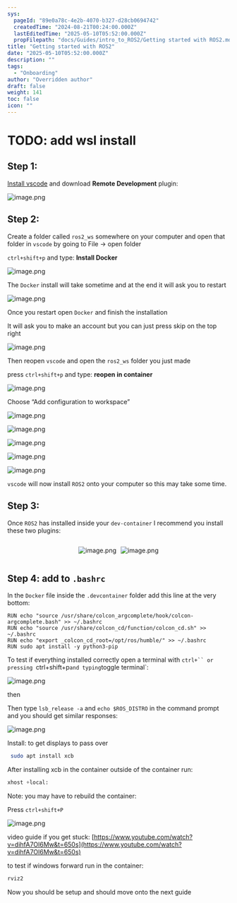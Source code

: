 ```yaml
---
sys:
  pageId: "89e0a78c-4e2b-4070-b327-d28cb0694742"
  createdTime: "2024-08-21T00:24:00.000Z"
  lastEditedTime: "2025-05-10T05:52:00.000Z"
  propFilepath: "docs/Guides/intro_to_ROS2/Getting started with ROS2.md"
title: "Getting started with ROS2"
date: "2025-05-10T05:52:00.000Z"
description: ""
tags:
  - "Onboarding"
author: "Overridden author"
draft: false
weight: 141
toc: false
icon: ""
---
```


# TODO: add wsl install

## Step 1:

[Install vscode](https://code.visualstudio.com/download) and download **Remote Development** plugin:

![image.png](https://prod-files-secure.s3.us-west-2.amazonaws.com/d518164a-d88e-44d1-a4ee-3adb3bd8bce0/efb52993-1881-4a40-b95e-6f020334f022/image.png?X-Amz-Algorithm=AWS4-HMAC-SHA256&X-Amz-Content-Sha256=UNSIGNED-PAYLOAD&X-Amz-Credential=ASIAZI2LB466WMYZKZEH%2F20250619%2Fus-west-2%2Fs3%2Faws4_request&X-Amz-Date=20250619T220826Z&X-Amz-Expires=3600&X-Amz-Security-Token=IQoJb3JpZ2luX2VjEMX%2F%2F%2F%2F%2F%2F%2F%2F%2F%2FwEaCXVzLXdlc3QtMiJHMEUCIQD27ueGJSGSHgKIK0cNe1q%2F%2FSXpal%2BIVQtK7S09h0sPEgIgEyXvA9D3u8qk7koeckmx4X%2F6FH%2FDZqDbNZD1pryX8fMqiAQIrv%2F%2F%2F%2F%2F%2F%2F%2F%2F%2FARAAGgw2Mzc0MjMxODM4MDUiDPijdbjm2gURFBomKyrcA8%2BVFcwyfCS71TPJA%2FqMMcevzAN4Dg5hUCeSyCF%2BtMZJu0SvMhtVctt1IcAncsFI%2BzJ2sSsTlfpUUNex8HDqfkbYJMpFHOmDxYg2KjAwV3Fb3woM8OcA9uL4igJEVA0xlmgpZKF9FqVewb81QsJr35TSwguTj0y6XETOt9k8Cpm46pVNN5cWaM1XF5CLnbh3pWSMMgGVnP3HqTI0f%2FFbcbRRaWMXtMOqKOhDIf96xOel6OwQAZyU6DYzG6awZ91TRCJLmFpkF2UxlnzQ1cr2UWdmepoTALz%2BJ23iObQ%2Fgou0nLoQ4OEF8koMvxLkuoJyk%2FBzYKmGEB4iqDFymzsxRviiOgQHn2vBfKrPCK4x4%2FeMReDvDbMtaLPNe7ON46jgP%2FBbZTnD0Huzr5Z198sFNUmeE1GPFqCtZJOWbBmaUdL6x6ssbBaHqlUxJCsRD44W9lTe5hBSHp3xhH2rdWfNKD0Qs9Gmprt3kD78tlaqmwRdaW9mHZ6a1fgGVMV3Uf0M7rRjjzd%2BKWsyIHX2i6sqCNHYVWQmqkLiYa1T3PRxrsn6n49Fct1JBu89U0Nul84mRc2KcxFBEOOID9V8%2BpHdEmJYPIQa15nDaZsqnuQr%2BzhDBU%2FIPW1iBllEUo4%2FMNHn0cIGOqUBFjhVIKbMn5MKTet0xl3Aqn4PjtJtgPMQ0yMKWjXNXxymNGHxe2tQl73dr5biDseo%2BC9Vafmm%2FKN68osRLT39MYpkQ3GPwHJdYBgDSs0GMMFOiz%2F1jBz9lhaAGIH28yLL033eRWtb9QV6XFafPQmcr4lFqtP1VM0gDsLJMopgzkz4fjQSn4VjeweTlgrAgFpQNjYdrdvvlCkKHSDHkIKvNThF%2BFst&X-Amz-Signature=13059989403539d2c3fc850543725df5727fc3b32f662ed5e4e323565b04f6a9&X-Amz-SignedHeaders=host&x-amz-checksum-mode=ENABLED&x-id=GetObject)

## Step 2:

Create a folder called `ros2_ws` somewhere on your computer and open that folder in `vscode` by going to File → open folder 

`ctrl+shift+p` and type: **Install Docker**

![image.png](https://prod-files-secure.s3.us-west-2.amazonaws.com/d518164a-d88e-44d1-a4ee-3adb3bd8bce0/2269dc0e-1cd5-47ff-bceb-c04ad9b2eab0/image.png?X-Amz-Algorithm=AWS4-HMAC-SHA256&X-Amz-Content-Sha256=UNSIGNED-PAYLOAD&X-Amz-Credential=ASIAZI2LB466WMYZKZEH%2F20250619%2Fus-west-2%2Fs3%2Faws4_request&X-Amz-Date=20250619T220826Z&X-Amz-Expires=3600&X-Amz-Security-Token=IQoJb3JpZ2luX2VjEMX%2F%2F%2F%2F%2F%2F%2F%2F%2F%2FwEaCXVzLXdlc3QtMiJHMEUCIQD27ueGJSGSHgKIK0cNe1q%2F%2FSXpal%2BIVQtK7S09h0sPEgIgEyXvA9D3u8qk7koeckmx4X%2F6FH%2FDZqDbNZD1pryX8fMqiAQIrv%2F%2F%2F%2F%2F%2F%2F%2F%2F%2FARAAGgw2Mzc0MjMxODM4MDUiDPijdbjm2gURFBomKyrcA8%2BVFcwyfCS71TPJA%2FqMMcevzAN4Dg5hUCeSyCF%2BtMZJu0SvMhtVctt1IcAncsFI%2BzJ2sSsTlfpUUNex8HDqfkbYJMpFHOmDxYg2KjAwV3Fb3woM8OcA9uL4igJEVA0xlmgpZKF9FqVewb81QsJr35TSwguTj0y6XETOt9k8Cpm46pVNN5cWaM1XF5CLnbh3pWSMMgGVnP3HqTI0f%2FFbcbRRaWMXtMOqKOhDIf96xOel6OwQAZyU6DYzG6awZ91TRCJLmFpkF2UxlnzQ1cr2UWdmepoTALz%2BJ23iObQ%2Fgou0nLoQ4OEF8koMvxLkuoJyk%2FBzYKmGEB4iqDFymzsxRviiOgQHn2vBfKrPCK4x4%2FeMReDvDbMtaLPNe7ON46jgP%2FBbZTnD0Huzr5Z198sFNUmeE1GPFqCtZJOWbBmaUdL6x6ssbBaHqlUxJCsRD44W9lTe5hBSHp3xhH2rdWfNKD0Qs9Gmprt3kD78tlaqmwRdaW9mHZ6a1fgGVMV3Uf0M7rRjjzd%2BKWsyIHX2i6sqCNHYVWQmqkLiYa1T3PRxrsn6n49Fct1JBu89U0Nul84mRc2KcxFBEOOID9V8%2BpHdEmJYPIQa15nDaZsqnuQr%2BzhDBU%2FIPW1iBllEUo4%2FMNHn0cIGOqUBFjhVIKbMn5MKTet0xl3Aqn4PjtJtgPMQ0yMKWjXNXxymNGHxe2tQl73dr5biDseo%2BC9Vafmm%2FKN68osRLT39MYpkQ3GPwHJdYBgDSs0GMMFOiz%2F1jBz9lhaAGIH28yLL033eRWtb9QV6XFafPQmcr4lFqtP1VM0gDsLJMopgzkz4fjQSn4VjeweTlgrAgFpQNjYdrdvvlCkKHSDHkIKvNThF%2BFst&X-Amz-Signature=3bcf5f46a30e2604f9be67dd7596df6604576baf89a7bf5bf22dc67db8da37a1&X-Amz-SignedHeaders=host&x-amz-checksum-mode=ENABLED&x-id=GetObject)

The `Docker` install will take sometime and at the end it will ask you to restart

![image.png](https://prod-files-secure.s3.us-west-2.amazonaws.com/d518164a-d88e-44d1-a4ee-3adb3bd8bce0/ed233f78-be33-4b1f-b89c-9c346c0e961e/image.png?X-Amz-Algorithm=AWS4-HMAC-SHA256&X-Amz-Content-Sha256=UNSIGNED-PAYLOAD&X-Amz-Credential=ASIAZI2LB466WMYZKZEH%2F20250619%2Fus-west-2%2Fs3%2Faws4_request&X-Amz-Date=20250619T220826Z&X-Amz-Expires=3600&X-Amz-Security-Token=IQoJb3JpZ2luX2VjEMX%2F%2F%2F%2F%2F%2F%2F%2F%2F%2FwEaCXVzLXdlc3QtMiJHMEUCIQD27ueGJSGSHgKIK0cNe1q%2F%2FSXpal%2BIVQtK7S09h0sPEgIgEyXvA9D3u8qk7koeckmx4X%2F6FH%2FDZqDbNZD1pryX8fMqiAQIrv%2F%2F%2F%2F%2F%2F%2F%2F%2F%2FARAAGgw2Mzc0MjMxODM4MDUiDPijdbjm2gURFBomKyrcA8%2BVFcwyfCS71TPJA%2FqMMcevzAN4Dg5hUCeSyCF%2BtMZJu0SvMhtVctt1IcAncsFI%2BzJ2sSsTlfpUUNex8HDqfkbYJMpFHOmDxYg2KjAwV3Fb3woM8OcA9uL4igJEVA0xlmgpZKF9FqVewb81QsJr35TSwguTj0y6XETOt9k8Cpm46pVNN5cWaM1XF5CLnbh3pWSMMgGVnP3HqTI0f%2FFbcbRRaWMXtMOqKOhDIf96xOel6OwQAZyU6DYzG6awZ91TRCJLmFpkF2UxlnzQ1cr2UWdmepoTALz%2BJ23iObQ%2Fgou0nLoQ4OEF8koMvxLkuoJyk%2FBzYKmGEB4iqDFymzsxRviiOgQHn2vBfKrPCK4x4%2FeMReDvDbMtaLPNe7ON46jgP%2FBbZTnD0Huzr5Z198sFNUmeE1GPFqCtZJOWbBmaUdL6x6ssbBaHqlUxJCsRD44W9lTe5hBSHp3xhH2rdWfNKD0Qs9Gmprt3kD78tlaqmwRdaW9mHZ6a1fgGVMV3Uf0M7rRjjzd%2BKWsyIHX2i6sqCNHYVWQmqkLiYa1T3PRxrsn6n49Fct1JBu89U0Nul84mRc2KcxFBEOOID9V8%2BpHdEmJYPIQa15nDaZsqnuQr%2BzhDBU%2FIPW1iBllEUo4%2FMNHn0cIGOqUBFjhVIKbMn5MKTet0xl3Aqn4PjtJtgPMQ0yMKWjXNXxymNGHxe2tQl73dr5biDseo%2BC9Vafmm%2FKN68osRLT39MYpkQ3GPwHJdYBgDSs0GMMFOiz%2F1jBz9lhaAGIH28yLL033eRWtb9QV6XFafPQmcr4lFqtP1VM0gDsLJMopgzkz4fjQSn4VjeweTlgrAgFpQNjYdrdvvlCkKHSDHkIKvNThF%2BFst&X-Amz-Signature=b0107048c954cf3ddece4ec8508951d9232f4137fab640982693a6cd61660fb6&X-Amz-SignedHeaders=host&x-amz-checksum-mode=ENABLED&x-id=GetObject)

Once you restart open `Docker` and finish the installation

It will ask you to make an account but you can just press skip on the top right

![image.png](https://prod-files-secure.s3.us-west-2.amazonaws.com/d518164a-d88e-44d1-a4ee-3adb3bd8bce0/21010ad9-1659-4fd9-9f59-9932a09b2a3d/image.png?X-Amz-Algorithm=AWS4-HMAC-SHA256&X-Amz-Content-Sha256=UNSIGNED-PAYLOAD&X-Amz-Credential=ASIAZI2LB466WMYZKZEH%2F20250619%2Fus-west-2%2Fs3%2Faws4_request&X-Amz-Date=20250619T220826Z&X-Amz-Expires=3600&X-Amz-Security-Token=IQoJb3JpZ2luX2VjEMX%2F%2F%2F%2F%2F%2F%2F%2F%2F%2FwEaCXVzLXdlc3QtMiJHMEUCIQD27ueGJSGSHgKIK0cNe1q%2F%2FSXpal%2BIVQtK7S09h0sPEgIgEyXvA9D3u8qk7koeckmx4X%2F6FH%2FDZqDbNZD1pryX8fMqiAQIrv%2F%2F%2F%2F%2F%2F%2F%2F%2F%2FARAAGgw2Mzc0MjMxODM4MDUiDPijdbjm2gURFBomKyrcA8%2BVFcwyfCS71TPJA%2FqMMcevzAN4Dg5hUCeSyCF%2BtMZJu0SvMhtVctt1IcAncsFI%2BzJ2sSsTlfpUUNex8HDqfkbYJMpFHOmDxYg2KjAwV3Fb3woM8OcA9uL4igJEVA0xlmgpZKF9FqVewb81QsJr35TSwguTj0y6XETOt9k8Cpm46pVNN5cWaM1XF5CLnbh3pWSMMgGVnP3HqTI0f%2FFbcbRRaWMXtMOqKOhDIf96xOel6OwQAZyU6DYzG6awZ91TRCJLmFpkF2UxlnzQ1cr2UWdmepoTALz%2BJ23iObQ%2Fgou0nLoQ4OEF8koMvxLkuoJyk%2FBzYKmGEB4iqDFymzsxRviiOgQHn2vBfKrPCK4x4%2FeMReDvDbMtaLPNe7ON46jgP%2FBbZTnD0Huzr5Z198sFNUmeE1GPFqCtZJOWbBmaUdL6x6ssbBaHqlUxJCsRD44W9lTe5hBSHp3xhH2rdWfNKD0Qs9Gmprt3kD78tlaqmwRdaW9mHZ6a1fgGVMV3Uf0M7rRjjzd%2BKWsyIHX2i6sqCNHYVWQmqkLiYa1T3PRxrsn6n49Fct1JBu89U0Nul84mRc2KcxFBEOOID9V8%2BpHdEmJYPIQa15nDaZsqnuQr%2BzhDBU%2FIPW1iBllEUo4%2FMNHn0cIGOqUBFjhVIKbMn5MKTet0xl3Aqn4PjtJtgPMQ0yMKWjXNXxymNGHxe2tQl73dr5biDseo%2BC9Vafmm%2FKN68osRLT39MYpkQ3GPwHJdYBgDSs0GMMFOiz%2F1jBz9lhaAGIH28yLL033eRWtb9QV6XFafPQmcr4lFqtP1VM0gDsLJMopgzkz4fjQSn4VjeweTlgrAgFpQNjYdrdvvlCkKHSDHkIKvNThF%2BFst&X-Amz-Signature=908fdb98548cbe0eb85f92bfbf1f49200e8cc26ebbf2fb97706539ab7abeec53&X-Amz-SignedHeaders=host&x-amz-checksum-mode=ENABLED&x-id=GetObject)

Then reopen `vscode` and open the `ros2_ws` folder you just made

press `ctrl+shift+p` and type: **reopen in container**

![image.png](https://prod-files-secure.s3.us-west-2.amazonaws.com/d518164a-d88e-44d1-a4ee-3adb3bd8bce0/4e93b8c2-41ad-488c-8095-c74205196118/image.png?X-Amz-Algorithm=AWS4-HMAC-SHA256&X-Amz-Content-Sha256=UNSIGNED-PAYLOAD&X-Amz-Credential=ASIAZI2LB466WMYZKZEH%2F20250619%2Fus-west-2%2Fs3%2Faws4_request&X-Amz-Date=20250619T220826Z&X-Amz-Expires=3600&X-Amz-Security-Token=IQoJb3JpZ2luX2VjEMX%2F%2F%2F%2F%2F%2F%2F%2F%2F%2FwEaCXVzLXdlc3QtMiJHMEUCIQD27ueGJSGSHgKIK0cNe1q%2F%2FSXpal%2BIVQtK7S09h0sPEgIgEyXvA9D3u8qk7koeckmx4X%2F6FH%2FDZqDbNZD1pryX8fMqiAQIrv%2F%2F%2F%2F%2F%2F%2F%2F%2F%2FARAAGgw2Mzc0MjMxODM4MDUiDPijdbjm2gURFBomKyrcA8%2BVFcwyfCS71TPJA%2FqMMcevzAN4Dg5hUCeSyCF%2BtMZJu0SvMhtVctt1IcAncsFI%2BzJ2sSsTlfpUUNex8HDqfkbYJMpFHOmDxYg2KjAwV3Fb3woM8OcA9uL4igJEVA0xlmgpZKF9FqVewb81QsJr35TSwguTj0y6XETOt9k8Cpm46pVNN5cWaM1XF5CLnbh3pWSMMgGVnP3HqTI0f%2FFbcbRRaWMXtMOqKOhDIf96xOel6OwQAZyU6DYzG6awZ91TRCJLmFpkF2UxlnzQ1cr2UWdmepoTALz%2BJ23iObQ%2Fgou0nLoQ4OEF8koMvxLkuoJyk%2FBzYKmGEB4iqDFymzsxRviiOgQHn2vBfKrPCK4x4%2FeMReDvDbMtaLPNe7ON46jgP%2FBbZTnD0Huzr5Z198sFNUmeE1GPFqCtZJOWbBmaUdL6x6ssbBaHqlUxJCsRD44W9lTe5hBSHp3xhH2rdWfNKD0Qs9Gmprt3kD78tlaqmwRdaW9mHZ6a1fgGVMV3Uf0M7rRjjzd%2BKWsyIHX2i6sqCNHYVWQmqkLiYa1T3PRxrsn6n49Fct1JBu89U0Nul84mRc2KcxFBEOOID9V8%2BpHdEmJYPIQa15nDaZsqnuQr%2BzhDBU%2FIPW1iBllEUo4%2FMNHn0cIGOqUBFjhVIKbMn5MKTet0xl3Aqn4PjtJtgPMQ0yMKWjXNXxymNGHxe2tQl73dr5biDseo%2BC9Vafmm%2FKN68osRLT39MYpkQ3GPwHJdYBgDSs0GMMFOiz%2F1jBz9lhaAGIH28yLL033eRWtb9QV6XFafPQmcr4lFqtP1VM0gDsLJMopgzkz4fjQSn4VjeweTlgrAgFpQNjYdrdvvlCkKHSDHkIKvNThF%2BFst&X-Amz-Signature=f292fb5ac75d1bb7a30bd670b45fbdc7b13a4c8e3395155a262f73407f2b7722&X-Amz-SignedHeaders=host&x-amz-checksum-mode=ENABLED&x-id=GetObject)

Choose “Add configuration to workspace”

![image.png](https://prod-files-secure.s3.us-west-2.amazonaws.com/d518164a-d88e-44d1-a4ee-3adb3bd8bce0/9560b282-5060-4989-ba37-97e7b2c22476/image.png?X-Amz-Algorithm=AWS4-HMAC-SHA256&X-Amz-Content-Sha256=UNSIGNED-PAYLOAD&X-Amz-Credential=ASIAZI2LB466WMYZKZEH%2F20250619%2Fus-west-2%2Fs3%2Faws4_request&X-Amz-Date=20250619T220826Z&X-Amz-Expires=3600&X-Amz-Security-Token=IQoJb3JpZ2luX2VjEMX%2F%2F%2F%2F%2F%2F%2F%2F%2F%2FwEaCXVzLXdlc3QtMiJHMEUCIQD27ueGJSGSHgKIK0cNe1q%2F%2FSXpal%2BIVQtK7S09h0sPEgIgEyXvA9D3u8qk7koeckmx4X%2F6FH%2FDZqDbNZD1pryX8fMqiAQIrv%2F%2F%2F%2F%2F%2F%2F%2F%2F%2FARAAGgw2Mzc0MjMxODM4MDUiDPijdbjm2gURFBomKyrcA8%2BVFcwyfCS71TPJA%2FqMMcevzAN4Dg5hUCeSyCF%2BtMZJu0SvMhtVctt1IcAncsFI%2BzJ2sSsTlfpUUNex8HDqfkbYJMpFHOmDxYg2KjAwV3Fb3woM8OcA9uL4igJEVA0xlmgpZKF9FqVewb81QsJr35TSwguTj0y6XETOt9k8Cpm46pVNN5cWaM1XF5CLnbh3pWSMMgGVnP3HqTI0f%2FFbcbRRaWMXtMOqKOhDIf96xOel6OwQAZyU6DYzG6awZ91TRCJLmFpkF2UxlnzQ1cr2UWdmepoTALz%2BJ23iObQ%2Fgou0nLoQ4OEF8koMvxLkuoJyk%2FBzYKmGEB4iqDFymzsxRviiOgQHn2vBfKrPCK4x4%2FeMReDvDbMtaLPNe7ON46jgP%2FBbZTnD0Huzr5Z198sFNUmeE1GPFqCtZJOWbBmaUdL6x6ssbBaHqlUxJCsRD44W9lTe5hBSHp3xhH2rdWfNKD0Qs9Gmprt3kD78tlaqmwRdaW9mHZ6a1fgGVMV3Uf0M7rRjjzd%2BKWsyIHX2i6sqCNHYVWQmqkLiYa1T3PRxrsn6n49Fct1JBu89U0Nul84mRc2KcxFBEOOID9V8%2BpHdEmJYPIQa15nDaZsqnuQr%2BzhDBU%2FIPW1iBllEUo4%2FMNHn0cIGOqUBFjhVIKbMn5MKTet0xl3Aqn4PjtJtgPMQ0yMKWjXNXxymNGHxe2tQl73dr5biDseo%2BC9Vafmm%2FKN68osRLT39MYpkQ3GPwHJdYBgDSs0GMMFOiz%2F1jBz9lhaAGIH28yLL033eRWtb9QV6XFafPQmcr4lFqtP1VM0gDsLJMopgzkz4fjQSn4VjeweTlgrAgFpQNjYdrdvvlCkKHSDHkIKvNThF%2BFst&X-Amz-Signature=27aa568f55702988186475028358c04d3389aa344b0dfed9614781659e897bc3&X-Amz-SignedHeaders=host&x-amz-checksum-mode=ENABLED&x-id=GetObject)

![image.png](https://prod-files-secure.s3.us-west-2.amazonaws.com/d518164a-d88e-44d1-a4ee-3adb3bd8bce0/2ee63f81-886b-48e8-a553-dc6e5eac99e4/image.png?X-Amz-Algorithm=AWS4-HMAC-SHA256&X-Amz-Content-Sha256=UNSIGNED-PAYLOAD&X-Amz-Credential=ASIAZI2LB466WMYZKZEH%2F20250619%2Fus-west-2%2Fs3%2Faws4_request&X-Amz-Date=20250619T220826Z&X-Amz-Expires=3600&X-Amz-Security-Token=IQoJb3JpZ2luX2VjEMX%2F%2F%2F%2F%2F%2F%2F%2F%2F%2FwEaCXVzLXdlc3QtMiJHMEUCIQD27ueGJSGSHgKIK0cNe1q%2F%2FSXpal%2BIVQtK7S09h0sPEgIgEyXvA9D3u8qk7koeckmx4X%2F6FH%2FDZqDbNZD1pryX8fMqiAQIrv%2F%2F%2F%2F%2F%2F%2F%2F%2F%2FARAAGgw2Mzc0MjMxODM4MDUiDPijdbjm2gURFBomKyrcA8%2BVFcwyfCS71TPJA%2FqMMcevzAN4Dg5hUCeSyCF%2BtMZJu0SvMhtVctt1IcAncsFI%2BzJ2sSsTlfpUUNex8HDqfkbYJMpFHOmDxYg2KjAwV3Fb3woM8OcA9uL4igJEVA0xlmgpZKF9FqVewb81QsJr35TSwguTj0y6XETOt9k8Cpm46pVNN5cWaM1XF5CLnbh3pWSMMgGVnP3HqTI0f%2FFbcbRRaWMXtMOqKOhDIf96xOel6OwQAZyU6DYzG6awZ91TRCJLmFpkF2UxlnzQ1cr2UWdmepoTALz%2BJ23iObQ%2Fgou0nLoQ4OEF8koMvxLkuoJyk%2FBzYKmGEB4iqDFymzsxRviiOgQHn2vBfKrPCK4x4%2FeMReDvDbMtaLPNe7ON46jgP%2FBbZTnD0Huzr5Z198sFNUmeE1GPFqCtZJOWbBmaUdL6x6ssbBaHqlUxJCsRD44W9lTe5hBSHp3xhH2rdWfNKD0Qs9Gmprt3kD78tlaqmwRdaW9mHZ6a1fgGVMV3Uf0M7rRjjzd%2BKWsyIHX2i6sqCNHYVWQmqkLiYa1T3PRxrsn6n49Fct1JBu89U0Nul84mRc2KcxFBEOOID9V8%2BpHdEmJYPIQa15nDaZsqnuQr%2BzhDBU%2FIPW1iBllEUo4%2FMNHn0cIGOqUBFjhVIKbMn5MKTet0xl3Aqn4PjtJtgPMQ0yMKWjXNXxymNGHxe2tQl73dr5biDseo%2BC9Vafmm%2FKN68osRLT39MYpkQ3GPwHJdYBgDSs0GMMFOiz%2F1jBz9lhaAGIH28yLL033eRWtb9QV6XFafPQmcr4lFqtP1VM0gDsLJMopgzkz4fjQSn4VjeweTlgrAgFpQNjYdrdvvlCkKHSDHkIKvNThF%2BFst&X-Amz-Signature=9155d0cb08db0e32920e112bcc648bbd043686bf18c673bc75926ffb032ff131&X-Amz-SignedHeaders=host&x-amz-checksum-mode=ENABLED&x-id=GetObject)

![image.png](https://prod-files-secure.s3.us-west-2.amazonaws.com/d518164a-d88e-44d1-a4ee-3adb3bd8bce0/ae1580b2-b048-407e-aed9-b584224a7a04/image.png?X-Amz-Algorithm=AWS4-HMAC-SHA256&X-Amz-Content-Sha256=UNSIGNED-PAYLOAD&X-Amz-Credential=ASIAZI2LB466WMYZKZEH%2F20250619%2Fus-west-2%2Fs3%2Faws4_request&X-Amz-Date=20250619T220826Z&X-Amz-Expires=3600&X-Amz-Security-Token=IQoJb3JpZ2luX2VjEMX%2F%2F%2F%2F%2F%2F%2F%2F%2F%2FwEaCXVzLXdlc3QtMiJHMEUCIQD27ueGJSGSHgKIK0cNe1q%2F%2FSXpal%2BIVQtK7S09h0sPEgIgEyXvA9D3u8qk7koeckmx4X%2F6FH%2FDZqDbNZD1pryX8fMqiAQIrv%2F%2F%2F%2F%2F%2F%2F%2F%2F%2FARAAGgw2Mzc0MjMxODM4MDUiDPijdbjm2gURFBomKyrcA8%2BVFcwyfCS71TPJA%2FqMMcevzAN4Dg5hUCeSyCF%2BtMZJu0SvMhtVctt1IcAncsFI%2BzJ2sSsTlfpUUNex8HDqfkbYJMpFHOmDxYg2KjAwV3Fb3woM8OcA9uL4igJEVA0xlmgpZKF9FqVewb81QsJr35TSwguTj0y6XETOt9k8Cpm46pVNN5cWaM1XF5CLnbh3pWSMMgGVnP3HqTI0f%2FFbcbRRaWMXtMOqKOhDIf96xOel6OwQAZyU6DYzG6awZ91TRCJLmFpkF2UxlnzQ1cr2UWdmepoTALz%2BJ23iObQ%2Fgou0nLoQ4OEF8koMvxLkuoJyk%2FBzYKmGEB4iqDFymzsxRviiOgQHn2vBfKrPCK4x4%2FeMReDvDbMtaLPNe7ON46jgP%2FBbZTnD0Huzr5Z198sFNUmeE1GPFqCtZJOWbBmaUdL6x6ssbBaHqlUxJCsRD44W9lTe5hBSHp3xhH2rdWfNKD0Qs9Gmprt3kD78tlaqmwRdaW9mHZ6a1fgGVMV3Uf0M7rRjjzd%2BKWsyIHX2i6sqCNHYVWQmqkLiYa1T3PRxrsn6n49Fct1JBu89U0Nul84mRc2KcxFBEOOID9V8%2BpHdEmJYPIQa15nDaZsqnuQr%2BzhDBU%2FIPW1iBllEUo4%2FMNHn0cIGOqUBFjhVIKbMn5MKTet0xl3Aqn4PjtJtgPMQ0yMKWjXNXxymNGHxe2tQl73dr5biDseo%2BC9Vafmm%2FKN68osRLT39MYpkQ3GPwHJdYBgDSs0GMMFOiz%2F1jBz9lhaAGIH28yLL033eRWtb9QV6XFafPQmcr4lFqtP1VM0gDsLJMopgzkz4fjQSn4VjeweTlgrAgFpQNjYdrdvvlCkKHSDHkIKvNThF%2BFst&X-Amz-Signature=294a822f65cda0b184cc410f7dffbdba339ca35fa7681d21025ba3f57a87e2ae&X-Amz-SignedHeaders=host&x-amz-checksum-mode=ENABLED&x-id=GetObject)

![image.png](https://prod-files-secure.s3.us-west-2.amazonaws.com/d518164a-d88e-44d1-a4ee-3adb3bd8bce0/53255b28-f75e-430f-b9e3-c0ac8577e42b/image.png?X-Amz-Algorithm=AWS4-HMAC-SHA256&X-Amz-Content-Sha256=UNSIGNED-PAYLOAD&X-Amz-Credential=ASIAZI2LB466WMYZKZEH%2F20250619%2Fus-west-2%2Fs3%2Faws4_request&X-Amz-Date=20250619T220826Z&X-Amz-Expires=3600&X-Amz-Security-Token=IQoJb3JpZ2luX2VjEMX%2F%2F%2F%2F%2F%2F%2F%2F%2F%2FwEaCXVzLXdlc3QtMiJHMEUCIQD27ueGJSGSHgKIK0cNe1q%2F%2FSXpal%2BIVQtK7S09h0sPEgIgEyXvA9D3u8qk7koeckmx4X%2F6FH%2FDZqDbNZD1pryX8fMqiAQIrv%2F%2F%2F%2F%2F%2F%2F%2F%2F%2FARAAGgw2Mzc0MjMxODM4MDUiDPijdbjm2gURFBomKyrcA8%2BVFcwyfCS71TPJA%2FqMMcevzAN4Dg5hUCeSyCF%2BtMZJu0SvMhtVctt1IcAncsFI%2BzJ2sSsTlfpUUNex8HDqfkbYJMpFHOmDxYg2KjAwV3Fb3woM8OcA9uL4igJEVA0xlmgpZKF9FqVewb81QsJr35TSwguTj0y6XETOt9k8Cpm46pVNN5cWaM1XF5CLnbh3pWSMMgGVnP3HqTI0f%2FFbcbRRaWMXtMOqKOhDIf96xOel6OwQAZyU6DYzG6awZ91TRCJLmFpkF2UxlnzQ1cr2UWdmepoTALz%2BJ23iObQ%2Fgou0nLoQ4OEF8koMvxLkuoJyk%2FBzYKmGEB4iqDFymzsxRviiOgQHn2vBfKrPCK4x4%2FeMReDvDbMtaLPNe7ON46jgP%2FBbZTnD0Huzr5Z198sFNUmeE1GPFqCtZJOWbBmaUdL6x6ssbBaHqlUxJCsRD44W9lTe5hBSHp3xhH2rdWfNKD0Qs9Gmprt3kD78tlaqmwRdaW9mHZ6a1fgGVMV3Uf0M7rRjjzd%2BKWsyIHX2i6sqCNHYVWQmqkLiYa1T3PRxrsn6n49Fct1JBu89U0Nul84mRc2KcxFBEOOID9V8%2BpHdEmJYPIQa15nDaZsqnuQr%2BzhDBU%2FIPW1iBllEUo4%2FMNHn0cIGOqUBFjhVIKbMn5MKTet0xl3Aqn4PjtJtgPMQ0yMKWjXNXxymNGHxe2tQl73dr5biDseo%2BC9Vafmm%2FKN68osRLT39MYpkQ3GPwHJdYBgDSs0GMMFOiz%2F1jBz9lhaAGIH28yLL033eRWtb9QV6XFafPQmcr4lFqtP1VM0gDsLJMopgzkz4fjQSn4VjeweTlgrAgFpQNjYdrdvvlCkKHSDHkIKvNThF%2BFst&X-Amz-Signature=9acafdbf4c8276d04d627708cacd63ebbe360cf56a992ac96f0ec24e63a09d3b&X-Amz-SignedHeaders=host&x-amz-checksum-mode=ENABLED&x-id=GetObject)

![image.png](https://prod-files-secure.s3.us-west-2.amazonaws.com/d518164a-d88e-44d1-a4ee-3adb3bd8bce0/7c562767-5af9-4ffb-97d1-327bcdf4ee00/image.png?X-Amz-Algorithm=AWS4-HMAC-SHA256&X-Amz-Content-Sha256=UNSIGNED-PAYLOAD&X-Amz-Credential=ASIAZI2LB466WMYZKZEH%2F20250619%2Fus-west-2%2Fs3%2Faws4_request&X-Amz-Date=20250619T220826Z&X-Amz-Expires=3600&X-Amz-Security-Token=IQoJb3JpZ2luX2VjEMX%2F%2F%2F%2F%2F%2F%2F%2F%2F%2FwEaCXVzLXdlc3QtMiJHMEUCIQD27ueGJSGSHgKIK0cNe1q%2F%2FSXpal%2BIVQtK7S09h0sPEgIgEyXvA9D3u8qk7koeckmx4X%2F6FH%2FDZqDbNZD1pryX8fMqiAQIrv%2F%2F%2F%2F%2F%2F%2F%2F%2F%2FARAAGgw2Mzc0MjMxODM4MDUiDPijdbjm2gURFBomKyrcA8%2BVFcwyfCS71TPJA%2FqMMcevzAN4Dg5hUCeSyCF%2BtMZJu0SvMhtVctt1IcAncsFI%2BzJ2sSsTlfpUUNex8HDqfkbYJMpFHOmDxYg2KjAwV3Fb3woM8OcA9uL4igJEVA0xlmgpZKF9FqVewb81QsJr35TSwguTj0y6XETOt9k8Cpm46pVNN5cWaM1XF5CLnbh3pWSMMgGVnP3HqTI0f%2FFbcbRRaWMXtMOqKOhDIf96xOel6OwQAZyU6DYzG6awZ91TRCJLmFpkF2UxlnzQ1cr2UWdmepoTALz%2BJ23iObQ%2Fgou0nLoQ4OEF8koMvxLkuoJyk%2FBzYKmGEB4iqDFymzsxRviiOgQHn2vBfKrPCK4x4%2FeMReDvDbMtaLPNe7ON46jgP%2FBbZTnD0Huzr5Z198sFNUmeE1GPFqCtZJOWbBmaUdL6x6ssbBaHqlUxJCsRD44W9lTe5hBSHp3xhH2rdWfNKD0Qs9Gmprt3kD78tlaqmwRdaW9mHZ6a1fgGVMV3Uf0M7rRjjzd%2BKWsyIHX2i6sqCNHYVWQmqkLiYa1T3PRxrsn6n49Fct1JBu89U0Nul84mRc2KcxFBEOOID9V8%2BpHdEmJYPIQa15nDaZsqnuQr%2BzhDBU%2FIPW1iBllEUo4%2FMNHn0cIGOqUBFjhVIKbMn5MKTet0xl3Aqn4PjtJtgPMQ0yMKWjXNXxymNGHxe2tQl73dr5biDseo%2BC9Vafmm%2FKN68osRLT39MYpkQ3GPwHJdYBgDSs0GMMFOiz%2F1jBz9lhaAGIH28yLL033eRWtb9QV6XFafPQmcr4lFqtP1VM0gDsLJMopgzkz4fjQSn4VjeweTlgrAgFpQNjYdrdvvlCkKHSDHkIKvNThF%2BFst&X-Amz-Signature=58676215b7bfab576d3a32c34c5d9e6fae3b51c5e3b472fe9b3c92a2db271361&X-Amz-SignedHeaders=host&x-amz-checksum-mode=ENABLED&x-id=GetObject)

`vscode` will now install `ROS2` onto your computer so this may take some time.

## Step 3:

Once `ROS2` has installed inside your `dev-container` I recommend you install these two plugins:

<div style="display: flex;flex-direction: row; column-gap:10px; max-width: 630px;justify-content: center;">
<div>

![image.png](https://prod-files-secure.s3.us-west-2.amazonaws.com/d518164a-d88e-44d1-a4ee-3adb3bd8bce0/3fc3d550-5a54-4ba1-ba6b-faa01cdb7369/image.png?X-Amz-Algorithm=AWS4-HMAC-SHA256&X-Amz-Content-Sha256=UNSIGNED-PAYLOAD&X-Amz-Credential=ASIAZI2LB46637I3WXQM%2F20250619%2Fus-west-2%2Fs3%2Faws4_request&X-Amz-Date=20250619T220828Z&X-Amz-Expires=3600&X-Amz-Security-Token=IQoJb3JpZ2luX2VjEMP%2F%2F%2F%2F%2F%2F%2F%2F%2F%2FwEaCXVzLXdlc3QtMiJIMEYCIQC3vxW934i1mAvJginSfl2%2FDb2QIesLEqr2jqbNMaIamwIhAIzSx0Do%2FBpoGiF9l5MaPzPnwp2uZp46UM5pU8ZCFhnhKogECKz%2F%2F%2F%2F%2F%2F%2F%2F%2F%2FwEQABoMNjM3NDIzMTgzODA1IgzmAvHysBo214qIz6sq3APNAuqxn4alOzjZR37t%2FI9aMrhtcFe5XwQY6Oimay%2FhEQRwrFa1arCFwJBsYXbQ5x8jUsLf3dlDPJEFypJ1Nda%2FDNifmvPH6yKrJhCXHKxIZ0CSXOeqxL%2FayRFM%2FRAzQyzRI2xi%2Br5EJFVFF1jKV9VzVnyjSmhRGo3drp6I%2F%2FFEgukGnVk%2BMwQ9%2F%2F8HCVJ9ZLTtAre5DJ%2FZONQg7pA%2FDFHx47bxEvhbzYGvmuAvqHjDd3wooAS5IYX3GmtL0I2VeBQtZMuB5LHCDPUAmkmg6fbWcioEd7V5OdqGJ%2BAgno7LW4luSIPXJZPBzZBgfrqOr6R8OQaz8zAAezSjQ9Rca1fsacW1p%2FfGEDrgSEduDmsvlap0%2Fdcccy69ARCtTc53g48lLcTET9uYVRd9kUAtU8RWL4fy46seaV7GNn%2BhKiufSPBPwo5GkX3ZSEkjQ13WBQAiPXl3iUAXxoJ%2Fj5eyxQvewhTwKQaNF1Z5aG76QLjYzkgqTKmIL9vIEIZ6AqjnHHspMc3dtCDrmJOI2cW36KD8%2BXL%2FQMhUW1kFXNUfVNak9TeN2nOoChXNEBuBAVXsgohrAMYY1H5p3r3Y%2FiiEa3%2FtMpb5JxQiQQxkdnIjgf40lwuLa6ftL2%2FMQRMwUTDftdHCBjqkAWutk0ZBnSvDIUin4yeyn1Ra0CUcXsM%2Fhlmy2ldEPXBNiT65iHKVzzRzdBG63xF1GwM%2F1%2FfRpuhX2HS9ibt0tNuvak4qYbaT7pYMJD%2BweSbHf7NPn5WvTSFuhvr58SlGjPoHWIQ%2Foy3Pq8lnk9mlWHbOlvcJdS23bBk3XYmf3qstqRwO0ecsydoc4znmAJ2r%2BfND2MK%2FCg3%2BfIMb4kobxbF7hIkN&X-Amz-Signature=6598df0b7e2949810595cd0bf88ec3570ee7dfbeb77d26a65dd3da44e4a0f447&X-Amz-SignedHeaders=host&x-amz-checksum-mode=ENABLED&x-id=GetObject)

</div>
<div>

![image.png](https://prod-files-secure.s3.us-west-2.amazonaws.com/d518164a-d88e-44d1-a4ee-3adb3bd8bce0/d994cc66-13c2-4093-a5a3-f84cf4601a82/image.png?X-Amz-Algorithm=AWS4-HMAC-SHA256&X-Amz-Content-Sha256=UNSIGNED-PAYLOAD&X-Amz-Credential=ASIAZI2LB466RAMHYJVN%2F20250619%2Fus-west-2%2Fs3%2Faws4_request&X-Amz-Date=20250619T220828Z&X-Amz-Expires=3600&X-Amz-Security-Token=IQoJb3JpZ2luX2VjEMP%2F%2F%2F%2F%2F%2F%2F%2F%2F%2FwEaCXVzLXdlc3QtMiJIMEYCIQD%2Bdjvk5qzAdeEXFSIb3CA6iRYzIDREM8nKbyXoNvxwDwIhAPW3kpsrlqoN3HE%2BjJLwSKGLXvBv0m5h2oWr9YLDZs%2BPKogECKz%2F%2F%2F%2F%2F%2F%2F%2F%2F%2FwEQABoMNjM3NDIzMTgzODA1Igx5Va%2BLA%2FEnZpiNYUcq3ANkbgcYO0vn2vkeg%2FeGMhBSotaDhxFYFm2m4Uq18zcN976uNcJeN1lEHzeM0vQhJwJ%2F1kOsgZnfamWrkhSkQ1IIkTHjFMnduZTrD0OT1AJt4zFFxZaauZL1rOvfibGTYV8NOGfQzh9WsXXs4hdqlFlGqyzfLvCDGjvn7Qzt0wgnKshWRI9MFTHBTYUfvFeUKiEXP%2F2fAgnr3%2FEmGk028JaPHfxq0y6UG%2FqQYqevDpPH2Vl%2BCw03QYBTfhvEvmCW0Ec8TwYPk73gCLCJ57%2Bip9eOeLV0iASRYdpqsqo1u9talcAl%2Fcxbw02ZpVI2WL4wr58lFEcyRBKDy9F2bsxFXYsHL%2BcZ6H%2FMFWEULQ%2B5aezFlg6GDv15jcBuPAbPrJdAqrGwYDorX6g5qMkTqWKbE1fvJVjzfSuVOQNV%2BYxQr%2F7sTlaP%2FAH8uvm%2Fb9TSG3bOZyRZg%2B%2BdEk51lY6DtPowMTJgcxFFXcREwIOE3qDG4AF2uSlmYtJgLFBsFIlkOiqLSVqddQZjYwl0iNhOvSoGd9uNhr4HrvBtNdM1b9%2BO8xT%2BB2rcFjDHuSokN%2FNcTd5hA8YHyy8bHdu9cMCDvZ8q37PRF%2F54VfUf3ogcss4r3hIpuSCn6%2FNuifNKIHk4OTDntdHCBjqkAa4mn4FkCApFjqRVBfl4CDI3vMB%2BhXgutkrA7l%2BRgyYDZDAIfn2HDFcSkhLWaFNpn3HZyNe1c24ebxbJBhIRo%2FFVrr5FE3ogawcKSmm4F5IQO%2FrOK0qBaXRAzwcx2Pk%2FBRNeVWMt1Uu92urYqu3ZVHF7lu2bvB754izCMWf41G549w6TB1RWs7F9MnymI9ncseOuuxKu%2FX3a4Zc7K1fWSV3e6zQ5&X-Amz-Signature=16eac1cfbb5eb03245bcb96b1e4d752bf82ae7bd1e110a02da5c4079af5ea0b4&X-Amz-SignedHeaders=host&x-amz-checksum-mode=ENABLED&x-id=GetObject)

</div>
</div>

## Step 4: add to `.bashrc`

In the `Docker` file inside the `.devcontainer` folder add this line at the very bottom: 

```docker
RUN echo "source /usr/share/colcon_argcomplete/hook/colcon-argcomplete.bash" >> ~/.bashrc
RUN echo "source /usr/share/colcon_cd/function/colcon_cd.sh" >> ~/.bashrc
RUN echo "export _colcon_cd_root=/opt/ros/humble/" >> ~/.bashrc
RUN sudo apt install -y python3-pip 
```

To test if everything installed correctly open a terminal with `ctrl+`` or pressing `ctrl+shift+p` and typing `toggle terminal`:

![image.png](https://prod-files-secure.s3.us-west-2.amazonaws.com/d518164a-d88e-44d1-a4ee-3adb3bd8bce0/6a4943d8-b04e-4c02-9a58-775f3384d1a5/image.png?X-Amz-Algorithm=AWS4-HMAC-SHA256&X-Amz-Content-Sha256=UNSIGNED-PAYLOAD&X-Amz-Credential=ASIAZI2LB466WMYZKZEH%2F20250619%2Fus-west-2%2Fs3%2Faws4_request&X-Amz-Date=20250619T220826Z&X-Amz-Expires=3600&X-Amz-Security-Token=IQoJb3JpZ2luX2VjEMX%2F%2F%2F%2F%2F%2F%2F%2F%2F%2FwEaCXVzLXdlc3QtMiJHMEUCIQD27ueGJSGSHgKIK0cNe1q%2F%2FSXpal%2BIVQtK7S09h0sPEgIgEyXvA9D3u8qk7koeckmx4X%2F6FH%2FDZqDbNZD1pryX8fMqiAQIrv%2F%2F%2F%2F%2F%2F%2F%2F%2F%2FARAAGgw2Mzc0MjMxODM4MDUiDPijdbjm2gURFBomKyrcA8%2BVFcwyfCS71TPJA%2FqMMcevzAN4Dg5hUCeSyCF%2BtMZJu0SvMhtVctt1IcAncsFI%2BzJ2sSsTlfpUUNex8HDqfkbYJMpFHOmDxYg2KjAwV3Fb3woM8OcA9uL4igJEVA0xlmgpZKF9FqVewb81QsJr35TSwguTj0y6XETOt9k8Cpm46pVNN5cWaM1XF5CLnbh3pWSMMgGVnP3HqTI0f%2FFbcbRRaWMXtMOqKOhDIf96xOel6OwQAZyU6DYzG6awZ91TRCJLmFpkF2UxlnzQ1cr2UWdmepoTALz%2BJ23iObQ%2Fgou0nLoQ4OEF8koMvxLkuoJyk%2FBzYKmGEB4iqDFymzsxRviiOgQHn2vBfKrPCK4x4%2FeMReDvDbMtaLPNe7ON46jgP%2FBbZTnD0Huzr5Z198sFNUmeE1GPFqCtZJOWbBmaUdL6x6ssbBaHqlUxJCsRD44W9lTe5hBSHp3xhH2rdWfNKD0Qs9Gmprt3kD78tlaqmwRdaW9mHZ6a1fgGVMV3Uf0M7rRjjzd%2BKWsyIHX2i6sqCNHYVWQmqkLiYa1T3PRxrsn6n49Fct1JBu89U0Nul84mRc2KcxFBEOOID9V8%2BpHdEmJYPIQa15nDaZsqnuQr%2BzhDBU%2FIPW1iBllEUo4%2FMNHn0cIGOqUBFjhVIKbMn5MKTet0xl3Aqn4PjtJtgPMQ0yMKWjXNXxymNGHxe2tQl73dr5biDseo%2BC9Vafmm%2FKN68osRLT39MYpkQ3GPwHJdYBgDSs0GMMFOiz%2F1jBz9lhaAGIH28yLL033eRWtb9QV6XFafPQmcr4lFqtP1VM0gDsLJMopgzkz4fjQSn4VjeweTlgrAgFpQNjYdrdvvlCkKHSDHkIKvNThF%2BFst&X-Amz-Signature=e12d7ce99080cf0a80ec2e56cbc6d6910fed9b6fc86bcb568b1d8ec6e18dc0be&X-Amz-SignedHeaders=host&x-amz-checksum-mode=ENABLED&x-id=GetObject)

then 

Then type `lsb_release -a` and `echo $ROS_DISTRO` in the command prompt and you should get similar responses:

![image.png](https://prod-files-secure.s3.us-west-2.amazonaws.com/d518164a-d88e-44d1-a4ee-3adb3bd8bce0/3e635dec-a805-4e85-8b9e-d000e5b71a4e/image.png?X-Amz-Algorithm=AWS4-HMAC-SHA256&X-Amz-Content-Sha256=UNSIGNED-PAYLOAD&X-Amz-Credential=ASIAZI2LB466WMYZKZEH%2F20250619%2Fus-west-2%2Fs3%2Faws4_request&X-Amz-Date=20250619T220826Z&X-Amz-Expires=3600&X-Amz-Security-Token=IQoJb3JpZ2luX2VjEMX%2F%2F%2F%2F%2F%2F%2F%2F%2F%2FwEaCXVzLXdlc3QtMiJHMEUCIQD27ueGJSGSHgKIK0cNe1q%2F%2FSXpal%2BIVQtK7S09h0sPEgIgEyXvA9D3u8qk7koeckmx4X%2F6FH%2FDZqDbNZD1pryX8fMqiAQIrv%2F%2F%2F%2F%2F%2F%2F%2F%2F%2FARAAGgw2Mzc0MjMxODM4MDUiDPijdbjm2gURFBomKyrcA8%2BVFcwyfCS71TPJA%2FqMMcevzAN4Dg5hUCeSyCF%2BtMZJu0SvMhtVctt1IcAncsFI%2BzJ2sSsTlfpUUNex8HDqfkbYJMpFHOmDxYg2KjAwV3Fb3woM8OcA9uL4igJEVA0xlmgpZKF9FqVewb81QsJr35TSwguTj0y6XETOt9k8Cpm46pVNN5cWaM1XF5CLnbh3pWSMMgGVnP3HqTI0f%2FFbcbRRaWMXtMOqKOhDIf96xOel6OwQAZyU6DYzG6awZ91TRCJLmFpkF2UxlnzQ1cr2UWdmepoTALz%2BJ23iObQ%2Fgou0nLoQ4OEF8koMvxLkuoJyk%2FBzYKmGEB4iqDFymzsxRviiOgQHn2vBfKrPCK4x4%2FeMReDvDbMtaLPNe7ON46jgP%2FBbZTnD0Huzr5Z198sFNUmeE1GPFqCtZJOWbBmaUdL6x6ssbBaHqlUxJCsRD44W9lTe5hBSHp3xhH2rdWfNKD0Qs9Gmprt3kD78tlaqmwRdaW9mHZ6a1fgGVMV3Uf0M7rRjjzd%2BKWsyIHX2i6sqCNHYVWQmqkLiYa1T3PRxrsn6n49Fct1JBu89U0Nul84mRc2KcxFBEOOID9V8%2BpHdEmJYPIQa15nDaZsqnuQr%2BzhDBU%2FIPW1iBllEUo4%2FMNHn0cIGOqUBFjhVIKbMn5MKTet0xl3Aqn4PjtJtgPMQ0yMKWjXNXxymNGHxe2tQl73dr5biDseo%2BC9Vafmm%2FKN68osRLT39MYpkQ3GPwHJdYBgDSs0GMMFOiz%2F1jBz9lhaAGIH28yLL033eRWtb9QV6XFafPQmcr4lFqtP1VM0gDsLJMopgzkz4fjQSn4VjeweTlgrAgFpQNjYdrdvvlCkKHSDHkIKvNThF%2BFst&X-Amz-Signature=7667f847dc377a8cfa0a4da32e364d883c870ebcdaf079214ef4ebca6e30517a&X-Amz-SignedHeaders=host&x-amz-checksum-mode=ENABLED&x-id=GetObject)

Install:  to get displays to pass over

```bash
 sudo apt install xcb
```

After installing xcb in the container outside of the container run:

```python
xhost +local:
```

Note: you may have to rebuild the container:

Press `ctrl+shift+P`

![image.png](https://prod-files-secure.s3.us-west-2.amazonaws.com/d518164a-d88e-44d1-a4ee-3adb3bd8bce0/6c2be660-2618-4c38-9c26-53554f7a0b7b/image.png?X-Amz-Algorithm=AWS4-HMAC-SHA256&X-Amz-Content-Sha256=UNSIGNED-PAYLOAD&X-Amz-Credential=ASIAZI2LB466WMYZKZEH%2F20250619%2Fus-west-2%2Fs3%2Faws4_request&X-Amz-Date=20250619T220826Z&X-Amz-Expires=3600&X-Amz-Security-Token=IQoJb3JpZ2luX2VjEMX%2F%2F%2F%2F%2F%2F%2F%2F%2F%2FwEaCXVzLXdlc3QtMiJHMEUCIQD27ueGJSGSHgKIK0cNe1q%2F%2FSXpal%2BIVQtK7S09h0sPEgIgEyXvA9D3u8qk7koeckmx4X%2F6FH%2FDZqDbNZD1pryX8fMqiAQIrv%2F%2F%2F%2F%2F%2F%2F%2F%2F%2FARAAGgw2Mzc0MjMxODM4MDUiDPijdbjm2gURFBomKyrcA8%2BVFcwyfCS71TPJA%2FqMMcevzAN4Dg5hUCeSyCF%2BtMZJu0SvMhtVctt1IcAncsFI%2BzJ2sSsTlfpUUNex8HDqfkbYJMpFHOmDxYg2KjAwV3Fb3woM8OcA9uL4igJEVA0xlmgpZKF9FqVewb81QsJr35TSwguTj0y6XETOt9k8Cpm46pVNN5cWaM1XF5CLnbh3pWSMMgGVnP3HqTI0f%2FFbcbRRaWMXtMOqKOhDIf96xOel6OwQAZyU6DYzG6awZ91TRCJLmFpkF2UxlnzQ1cr2UWdmepoTALz%2BJ23iObQ%2Fgou0nLoQ4OEF8koMvxLkuoJyk%2FBzYKmGEB4iqDFymzsxRviiOgQHn2vBfKrPCK4x4%2FeMReDvDbMtaLPNe7ON46jgP%2FBbZTnD0Huzr5Z198sFNUmeE1GPFqCtZJOWbBmaUdL6x6ssbBaHqlUxJCsRD44W9lTe5hBSHp3xhH2rdWfNKD0Qs9Gmprt3kD78tlaqmwRdaW9mHZ6a1fgGVMV3Uf0M7rRjjzd%2BKWsyIHX2i6sqCNHYVWQmqkLiYa1T3PRxrsn6n49Fct1JBu89U0Nul84mRc2KcxFBEOOID9V8%2BpHdEmJYPIQa15nDaZsqnuQr%2BzhDBU%2FIPW1iBllEUo4%2FMNHn0cIGOqUBFjhVIKbMn5MKTet0xl3Aqn4PjtJtgPMQ0yMKWjXNXxymNGHxe2tQl73dr5biDseo%2BC9Vafmm%2FKN68osRLT39MYpkQ3GPwHJdYBgDSs0GMMFOiz%2F1jBz9lhaAGIH28yLL033eRWtb9QV6XFafPQmcr4lFqtP1VM0gDsLJMopgzkz4fjQSn4VjeweTlgrAgFpQNjYdrdvvlCkKHSDHkIKvNThF%2BFst&X-Amz-Signature=ea61329b29262f1543143e6cf4d79acb4533e787c92aa0a06c143712f30e13ca&X-Amz-SignedHeaders=host&x-amz-checksum-mode=ENABLED&x-id=GetObject)

video guide if you get stuck: [https://www.youtube.com/watch?v=dihfA7Ol6Mw&t=650s](https://www.youtube.com/watch?v=dihfA7Ol6Mw&t=650s)

to test if windows forward run in the container:

```bash
rviz2
```

Now you should be setup and should move onto the next guide 
